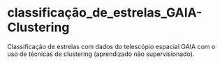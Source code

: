 # classificação_de_estrelas_GAIA-Clustering
Classificação de estrelas com dados do telescópio espacial GAIA com o uso de técnicas de clustering (aprendizado não supervisionado).
